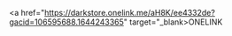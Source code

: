 
<a href="https://darkstore.onelink.me/aH8K/ee4332de?gacid=106595688.1644243365" target="_blank>ONELINK</a>
